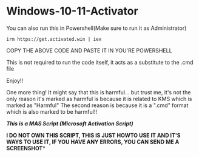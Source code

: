 # Windows-10-11-Activator


You can also run this in Powershell(Make sure to run it as Administrator)


```
irm https://get.activated.win | iex
```


COPY THE ABOVE CODE AND PASTE IT IN YOU'RE POWERSHELL



This is not required to run the code itself, it acts as a substitute to the .cmd file



Enjoy!!




One more thing!
It might say that this is harmful... but trust me, it's not the only reason it's marked as harmful is because it is related to KMS which
is marked as "Harmful"
The second reason is because it is  a ".cmd" format which is also marked to be harmful!!

***This is a MAS Script (Microsoft Activation Script)***


**I DO NOT OWN THIS SCRIPT, THIS IS JUST HOWTO USE IT AND IT'S WAYS TO USE IT, IF YOU HAVE ANY ERRORS, YOU CAN SEND ME A SCREENSHOT***
